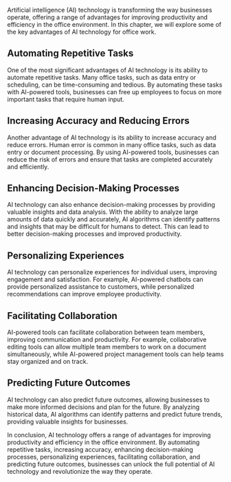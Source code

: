 
Artificial intelligence (AI) technology is transforming the way businesses operate, offering a range of advantages for improving productivity and efficiency in the office environment. In this chapter, we will explore some of the key advantages of AI technology for office work.

Automating Repetitive Tasks
---------------------------

One of the most significant advantages of AI technology is its ability to automate repetitive tasks. Many office tasks, such as data entry or scheduling, can be time-consuming and tedious. By automating these tasks with AI-powered tools, businesses can free up employees to focus on more important tasks that require human input.

Increasing Accuracy and Reducing Errors
---------------------------------------

Another advantage of AI technology is its ability to increase accuracy and reduce errors. Human error is common in many office tasks, such as data entry or document processing. By using AI-powered tools, businesses can reduce the risk of errors and ensure that tasks are completed accurately and efficiently.

Enhancing Decision-Making Processes
-----------------------------------

AI technology can also enhance decision-making processes by providing valuable insights and data analysis. With the ability to analyze large amounts of data quickly and accurately, AI algorithms can identify patterns and insights that may be difficult for humans to detect. This can lead to better decision-making processes and improved productivity.

Personalizing Experiences
-------------------------

AI technology can personalize experiences for individual users, improving engagement and satisfaction. For example, AI-powered chatbots can provide personalized assistance to customers, while personalized recommendations can improve employee productivity.

Facilitating Collaboration
--------------------------

AI-powered tools can facilitate collaboration between team members, improving communication and productivity. For example, collaborative editing tools can allow multiple team members to work on a document simultaneously, while AI-powered project management tools can help teams stay organized and on track.

Predicting Future Outcomes
--------------------------

AI technology can also predict future outcomes, allowing businesses to make more informed decisions and plan for the future. By analyzing historical data, AI algorithms can identify patterns and predict future trends, providing valuable insights for businesses.

In conclusion, AI technology offers a range of advantages for improving productivity and efficiency in the office environment. By automating repetitive tasks, increasing accuracy, enhancing decision-making processes, personalizing experiences, facilitating collaboration, and predicting future outcomes, businesses can unlock the full potential of AI technology and revolutionize the way they operate.
